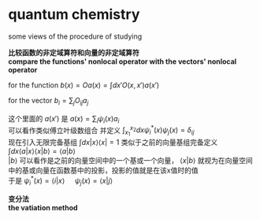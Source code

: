 # quantum chemistry
some views of the procedure of studying

**比较函数的非定域算符和向量的非定域算符**\
**compare the functions' nonlocal operator with the vectors' nonlocal operator**  

for the function
$b(x)=Oa(x)=\int dx' O(x, x')a(x')$

for the vector
$b_i = \sum_j O_{ij} a_j$

这个里面的 $a(x')$ 是 $a(x) = \sum_{i} \psi_{i}(x) a_{i}$  
可以看作类似傅立叶级数组合 并定义 $\int_{x_1}^{x_2} dx \psi_{i}^{*}(x) \psi_{j}(x) = \delta_{ij}$  
现在引入无限完备基组 $\int dx |x\rangle \langle x| = 1$ 类似于之前的向量基组完备定义  
$\int dx \langle a|x \rangle \langle x|b \rangle = \langle a|b \rangle$  
$|b \rangle$ 可以看作是之前的向量空间中的一个基或一个向量， $\langle x|b \rangle$ 就视为在向量空间中的基或向量在函数基中的投影，投影的值就是在该x值时的值  
于是 $\psi_i^*(x) = \langle i|x \rangle$ $\quad \psi_j(x) = \langle x|j \rangle$

**变分法**\
**the vatiation method**
